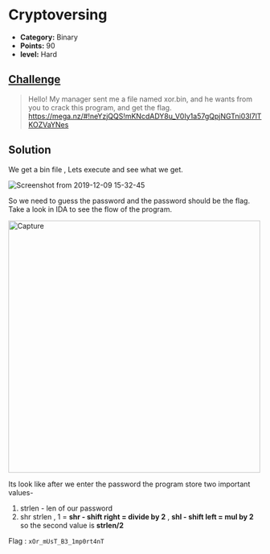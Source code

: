 # Cryptoversing

* **Category:** Binary 
* **Points:** 90
* **level:** Hard


## [Challenge](https://ctflearn.com/challenge/667)

> Hello! My manager sent me a file named xor.bin, and he wants from you to crack this program, and get the flag.  
> https://mega.nz/#!neYzjQQS!mKNcdADY8u_V0Iy1a57gQpjNGTni03l7lTKOZVaYNes 

## Solution
We get a bin file , Lets execute and see what we get.  

![Screenshot from 2019-12-09 15-32-45](https://user-images.githubusercontent.com/57364083/70432722-940d5e80-1a88-11ea-8aee-306b3b1dc609.png)

So we need to guess the password and the password should be the flag.  
Take a look in IDA to see the flow of the program.

<img width="501" alt="Capture" src="https://user-images.githubusercontent.com/57364083/70432900-f2d2d800-1a88-11ea-9bb1-7fb5a1bdb8ea.PNG">
 
Its look like after we enter the password the program store two important values-
1. strlen - len of our password
2. shr strlen , 1  =  **shr - shift right = divide by 2** , **shl - shift left = mul by 2** so the second value is **strlen/2**  



Flag : ```xOr_mUsT_B3_1mp0rt4nT```

